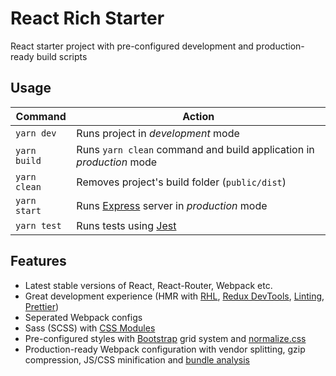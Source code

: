 # React Rich Starter

React starter project with pre-configured development and production-ready build scripts

## Usage

| Command      | Action                                                               |
| ------------ | -------------------------------------------------------------------- |
| `yarn dev`   | Runs project in _development_ mode                                   |
| `yarn build` | Runs `yarn clean` command and build application in _production_ mode |
| `yarn clean` | Removes project's build folder (`public/dist`)                       |
| `yarn start` | Runs [Express](http://expressjs.com/) server in _production_ mode    |
| `yarn test`  | Runs tests using [Jest](https://facebook.github.io/jest/)            |

## Features

* Latest stable versions of React, React-Router, Webpack etc.
* Great development experience (HMR with [RHL](https://github.com/gaearon/react-hot-loader), [Redux DevTools](https://github.com/gaearon/redux-devtools), [Linting](https://eslint.org/), [Prettier](https://github.com/prettier/prettier))
* Seperated Webpack configs
* Sass (SCSS) with [CSS Modules](https://github.com/css-modules/css-modules)
* Pre-configured styles with [Bootstrap](https://getbootstrap.com/) grid system and [normalize.css](https://necolas.github.io/normalize.css/)
* Production-ready Webpack configuration with vendor splitting, gzip compression, JS/CSS minification and [bundle analysis](https://github.com/webpack-contrib/webpack-bundle-analyzer)
